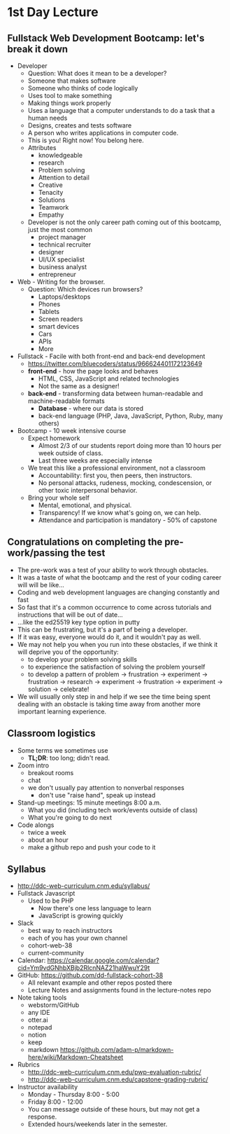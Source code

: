 # 1st Day Lecture

## Fullstack Web Development Bootcamp: let's break it down
- Developer
    - Question: What does it mean to be a developer?
    - Someone that makes software
    - Someone who thinks of code logically
    - Uses tool to make something
    - Making things work properly
    - Uses a language that a computer understands to do a task that a human needs
    - Designs, creates and tests software
    - A person who writes applications in computer code.
    - This is you!  Right now!  You belong here.
    - Attributes
        - knowledgeable
        - research
        - Problem solving
        - Attention to detail
        - Creative
        - Tenacity
        - Solutions
        - Teamwork
        - Empathy
    - Developer is not the only career path coming out of this bootcamp, just the most common
        - project manager
        - technical recruiter
        - designer
        - UI/UX specialist
        - business analyst
        - entrepreneur
- Web - Writing for the browser.
    - Question: Which devices run browsers?
        - Laptops/desktops
        - Phones
        - Tablets
        - Screen readers
        - smart devices
        - Cars
        - APIs
        - More
- Fullstack - Facile with both front-end and back-end development
    - https://twitter.com/bluecoders/status/966624401172123649
    - **front-end** - how the page looks and behaves
        - HTML, CSS, JavaScript and related technologies
        - Not the same as a designer!
    - **back-end** - transforming data between human-readable and machine-readable formats
        - **Database** - where our data is stored
        - back-end language (PHP, Java, JavaScript, Python, Ruby, many others)
- Bootcamp - 10 week intensive course
    - Expect homework
        - Almost 2/3 of our students report doing more than 10 hours per week outside of class.
        - Last three weeks are especially intense
    - We treat this like a professional environment, not a classroom
        - Accountability: first you, then peers, then instructors.
        - No personal attacks, rudeness, mocking, condescension, or other toxic interpersonal behavior.
    - Bring your whole self
        - Mental, emotional, and physical.
        - Transparency!  If we know what's going on, we can help.
        - Attendance and participation is mandatory - 50% of capstone

## Congratulations on completing the pre-work/passing the test
- The pre-work was a test of your ability to work through obstacles.
- It was a taste of what the bootcamp and the rest of your coding career will will be like...
- Coding and web development languages are changing constantly and fast
- So fast that it's a common occurrence to come across tutorials and instructions that will be out of date...
- ...like the ed25519 key type option in putty
- This can be frustrating, but it's a part of being a developer.
- If it was easy, everyone would do it, and it wouldn't pay as well.
- We may not help you when you run into these obstacles, if we think it will deprive you of the opportunity:
    - to develop your problem solving skills
    - to experience the satisfaction of solving the problem yourself
    - to develop a pattern of problem -> frustration -> experiment -> frustration -> research -> experiment -> frustration -> experiment -> solution -> celebrate!
- We will usually only step in and help if we see the time being spent dealing with an obstacle is taking time away from another more important learning experience.

## Classroom logistics
- Some terms we sometimes use
    - **TL;DR**: too long; didn't read.
- Zoom intro
    - breakout rooms
    - chat
    - we don't usually pay attention to nonverbal responses
        - don't use "raise hand", speak up instead
- Stand-up meetings: 15 minute meetings 8:00 a.m.
    - What you did (including tech work/events outside of class)
    - What you're going to do next
- Code alongs
    - twice a week
    - about an hour
    - make a github repo and push your code to it


## Syllabus
- http://ddc-web-curriculum.cnm.edu/syllabus/
- Fullstack Javascript
    - Used to be PHP
        - Now there's one less language to learn
        - JavaScript is growing quickly
- Slack
    - best way to reach instructors
    - each of you has your own channel
    - cohort-web-38
    - current-community
- Calendar: https://calendar.google.com/calendar?cid=Ym9vdGNhbXBjb2RlcnNAZ21haWwuY29t
- GitHub: https://github.com/dd-fullstack-cohort-38
    - All relevant example and other repos posted there
    - Lecture Notes and assignments found in the lecture-notes repo
- Note taking tools
    - webstorm/GitHub
    - any IDE
    - otter.ai
    - notepad
    - notion
    - keep
    - markdown https://github.com/adam-p/markdown-here/wiki/Markdown-Cheatsheet
- Rubrics
    - http://ddc-web-curriculum.cnm.edu/pwp-evaluation-rubric/
    - http://ddc-web-curriculum.cnm.edu/capstone-grading-rubric/
- Instructor availability
    - Monday - Thursday 8:00 - 5:00
    - Friday 8:00 - 12:00
    - You can message outside of these hours, but may not get a response.
    - Extended hours/weekends later in the semester.
